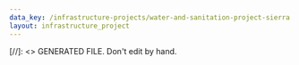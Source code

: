 ```yaml
---
data_key: /infrastructure-projects/water-and-sanitation-project-sierra
layout: infrastructure_project
---
```

[//]: <> GENERATED FILE. Don't edit by hand.